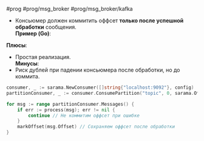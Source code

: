 #prog #prog/msg_broker #prog/msg_broker/kafka 

- Консьюмер должен коммитить оффсет **только после успешной обработки** сообщения.  
    **Пример (Go)**:

**Плюсы**:
- Простая реализация.  
**Минусы**:
- Риск дублей при падении консьюмера после обработки, но до коммита.

```go
consumer, _ := sarama.NewConsumer([]string{"localhost:9092"}, config)
partitionConsumer, _ := consumer.ConsumePartition("topic", 0, sarama.OffsetOldest)

for msg := range partitionConsumer.Messages() {
    if err := process(msg); err != nil {
        continue // Не коммитим оффсет при ошибке
    }
    markOffset(msg.Offset) // Сохраняем оффсет после обработки
}
```